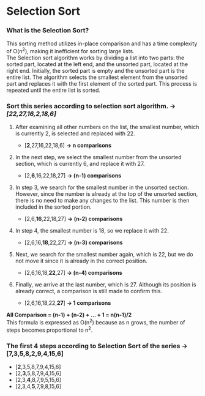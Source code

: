 # Selection Sort
### What is the Selection Sort? 
This sorting method utilizes in-place comparison and has a time complexity of O(n<sup>2</sup>), making it inefficient for sorting large lists. <br>
The Selection sort algorithm works by dividing a list into two parts: 
the sorted part, located at the left end, and the unsorted part, located at the right end. 
Initially, the sorted part is empty and the unsorted part is the entire list. 
The algorithm selects the smallest element from the unsorted part and replaces it with the first element of the sorted part. 
This process is repeated until the entire list is sorted.
<br>

### Sort this series according to selection sort algorithm. -> *[22,27,16,2,18,6]* 
1. After examining all other numbers on the list, the smallest number, which is currently 2, is selected and replaced with 22.
   - [**2**,27,16,22,18,6] **-> n comparisons** 

2. In the next step, we select the smallest number from the unsorted section, which is currently 6, and replace it with 27.
   - [2,**6**,16,22,18,27] **-> (n-1) comparisons** 

3. In step 3, we search for the smallest number in the unsorted section. However, since the number is already at the top of the unsorted section, there is no need to make any changes to the list. This number is then included in the sorted portion.
   - [2,6,**16**,22,18,27] **-> (n-2) comparisons** 

4. In step 4, the smallest number is 18, so we replace it with 22.
   - [2,6,16,**18**,22,27] **-> (n-3) comparisons** 

5. Next, we search for the smallest number again, which is 22, but we do not move it since it is already in the correct position.
   - [2,6,16,18,**22**,27] **-> (n-4) comparisons** 

6. Finally, we arrive at the last number, which is 27. Although its position is already correct, a comparison is still made to confirm this.
   - [2,6,16,18,22,**27**] **-> 1 comparisons** 

**All Comparison = (n-1) + (n-2) + ...  + 1 = n(n-1)/2** <br>
This formula is expressed as O(n<sup>2</sup>) because as n grows, the number of steps becomes proportional to n<sup>2</sup>.


### The first 4 steps according to Selection Sort of the series -> [7,3,5,8,2,9,4,15,6] 
* [**2**,3,5,8,7,9,4,15,6]
* [2,**3**,5,8,7,9,4,15,6] 
* [2,3,**4**,8,7,9,5,15,6]
* [2,3,4,**5**,7,9,8,15,6]